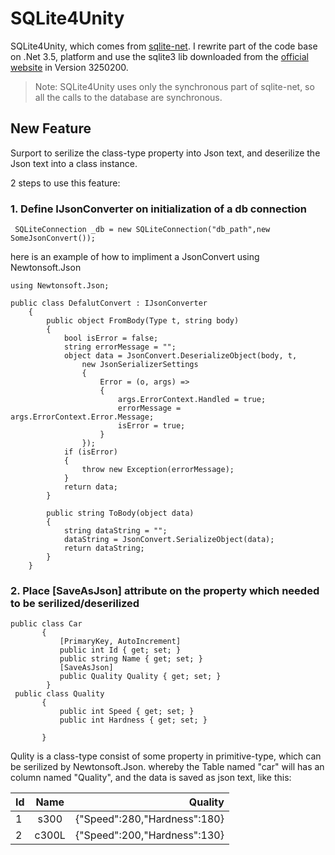 # SQLite4Unity
SQLite4Unity, which comes from [sqlite-net](https://github.com/praeclarum/sqlite-net).
I rewrite part of the code base on .Net 3.5, platform and use the sqlite3 lib downloaded from the [official website](https://www.sqlite.org/download.html) in Version 3250200.

> Note: SQLite4Unity uses only the synchronous part of sqlite-net, so all the calls to the database are synchronous.

## New Feature
Surport to serilize the class-type property into Json text, and deserilize the Json text into a class instance.

2 steps to use this feature:
### 1. Define IJsonConverter on initialization of a db connection
```
 SQLiteConnection _db = new SQLiteConnection("db_path",new SomeJsonConvert());

```
here is an example of how to impliment a JsonConvert using Newtonsoft.Json
```
using Newtonsoft.Json;

public class DefalutConvert : IJsonConverter
    {
        public object FromBody(Type t, string body)
        {
            bool isError = false;
            string errorMessage = "";
            object data = JsonConvert.DeserializeObject(body, t,
                new JsonSerializerSettings
                {
                    Error = (o, args) =>
                    {
                        args.ErrorContext.Handled = true;
                        errorMessage = args.ErrorContext.Error.Message;
                        isError = true;
                    }
                });
            if (isError)
            {
                throw new Exception(errorMessage);
            }
            return data;
        }

        public string ToBody(object data)
        {
            string dataString = "";
            dataString = JsonConvert.SerializeObject(data);
            return dataString;
        }
    }
```
### 2. Place [SaveAsJson] attribute on the property which needed to be serilized/deserilized
```
public class Car
       {
           [PrimaryKey, AutoIncrement]
           public int Id { get; set; }
           public string Name { get; set; }
           [SaveAsJson]
           public Quality Quality { get; set; }
		}
 public class Quality
       {
           public int Speed { get; set; }
           public int Hardness { get; set; }

       }
```
Qulity is a class-type consist of some property in primitive-type, which can be serilized by Newtonsoft.Json.
whereby the Table named "car" will has an column named "Quality", and the data is saved as json text, like this:

Id|Name|Quality
---|:--:|---:
1|s300|{"Speed":280,"Hardness":180}
2|c300L|{"Speed":200,"Hardness":130}

